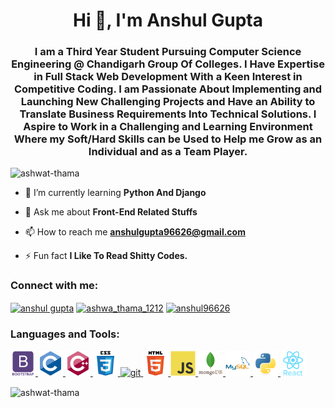 <h1 align="center">Hi 👋, I'm Anshul Gupta</h1>
<h3 align="center">I am a Third Year Student Pursuing Computer Science Engineering @ Chandigarh Group Of Colleges. I Have Expertise in Full Stack Web Development With a Keen Interest in Competitive Coding. I am Passionate About Implementing and Launching New Challenging Projects and Have an Ability to Translate Business Requirements Into Technical Solutions. I Aspire to Work in a Challenging and Learning Environment Where my Soft/Hard Skills can be Used to Help me Grow as an Individual and as a Team Player.</h3>

<p align="left"> <img src="https://komarev.com/ghpvc/?username=ashwat-thama&label=Profile%20views&color=0e75b6&style=flat" alt="ashwat-thama" /> </p>

- 🌱 I’m currently learning **Python And Django**

- 💬 Ask me about **Front-End Related Stuffs**

- 📫 How to reach me **anshulgupta96626@gmail.com**

- ⚡ Fun fact **I Like To Read Shitty Codes.**

<h3 align="left">Connect with me:</h3>
<p align="left">
<a href="https://linkedin.com/in/anshul gupta" target="blank"><img align="center" src="https://raw.githubusercontent.com/rahuldkjain/github-profile-readme-generator/master/src/images/icons/Social/linked-in-alt.svg" alt="anshul gupta" height="30" width="40" /></a>
<a href="https://instagram.com/ashwa_thama_1212" target="blank"><img align="center" src="https://raw.githubusercontent.com/rahuldkjain/github-profile-readme-generator/master/src/images/icons/Social/instagram.svg" alt="ashwa_thama_1212" height="30" width="40" /></a>
<a href="https://dribbble.com/anshul96626" target="blank"><img align="center" src="https://raw.githubusercontent.com/rahuldkjain/github-profile-readme-generator/master/src/images/icons/Social/dribbble.svg" alt="anshul96626" height="30" width="40" /></a>
</p>

<h3 align="left">Languages and Tools:</h3>
<p align="left"> <a href="https://getbootstrap.com" target="_blank"> <img src="https://raw.githubusercontent.com/devicons/devicon/master/icons/bootstrap/bootstrap-plain-wordmark.svg" alt="bootstrap" width="40" height="40"/> </a> <a href="https://www.cprogramming.com/" target="_blank"> <img src="https://raw.githubusercontent.com/devicons/devicon/master/icons/c/c-original.svg" alt="c" width="40" height="40"/> </a> <a href="https://www.w3schools.com/cpp/" target="_blank"> <img src="https://raw.githubusercontent.com/devicons/devicon/master/icons/cplusplus/cplusplus-original.svg" alt="cplusplus" width="40" height="40"/> </a> <a href="https://www.w3schools.com/css/" target="_blank"> <img src="https://raw.githubusercontent.com/devicons/devicon/master/icons/css3/css3-original-wordmark.svg" alt="css3" width="40" height="40"/> </a> <a href="https://git-scm.com/" target="_blank"> <img src="https://www.vectorlogo.zone/logos/git-scm/git-scm-icon.svg" alt="git" width="40" height="40"/> </a> <a href="https://www.w3.org/html/" target="_blank"> <img src="https://raw.githubusercontent.com/devicons/devicon/master/icons/html5/html5-original-wordmark.svg" alt="html5" width="40" height="40"/> </a> <a href="https://developer.mozilla.org/en-US/docs/Web/JavaScript" target="_blank"> <img src="https://raw.githubusercontent.com/devicons/devicon/master/icons/javascript/javascript-original.svg" alt="javascript" width="40" height="40"/> </a> <a href="https://www.mongodb.com/" target="_blank"> <img src="https://raw.githubusercontent.com/devicons/devicon/master/icons/mongodb/mongodb-original-wordmark.svg" alt="mongodb" width="40" height="40"/> </a> <a href="https://www.mysql.com/" target="_blank"> <img src="https://raw.githubusercontent.com/devicons/devicon/master/icons/mysql/mysql-original-wordmark.svg" alt="mysql" width="40" height="40"/> </a> <a href="https://www.python.org" target="_blank"> <img src="https://raw.githubusercontent.com/devicons/devicon/master/icons/python/python-original.svg" alt="python" width="40" height="40"/> </a> <a href="https://reactjs.org/" target="_blank"> <img src="https://raw.githubusercontent.com/devicons/devicon/master/icons/react/react-original-wordmark.svg" alt="react" width="40" height="40"/> </a> </p>

<p><img align="center" src="https://github-readme-stats.vercel.app/api/top-langs?username=ashwat-thama&show_icons=true&locale=en&layout=compact" alt="ashwat-thama" /></p>
